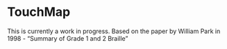 # TouchMap

This is currently a work in progress.
Based on the paper by William Park in 1998 - “Summary of Grade 1 and 2 Braille”
